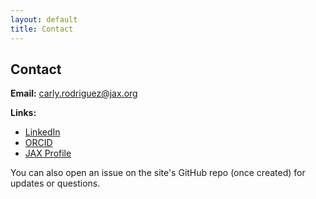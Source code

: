 ```yaml
---
layout: default
title: Contact
---
```


## Contact

**Email:** <a href="mailto:carly.rodriguez@jax.org">carly.rodriguez@jax.org</a>

**Links:**  
- [LinkedIn](https://www.linkedin.com/in/carly-rodriguez-999051194/)  
- [ORCID](https://orcid.org/0000-0002-0062-7597)  
- [JAX Profile](https://www.jax.org/people/carly-rodriguez)

You can also open an issue on the site's GitHub repo (once created) for updates or questions.
